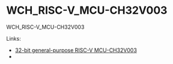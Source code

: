 # WCH_RISC-V_MCU-CH32V003


WCH_RISC-V_MCU-CH32V003


Links:
- [32-bit general-purpose RISC-V MCU-CH32V003](https://www.wch-ic.com/products/CH32V003.html)
- []()

